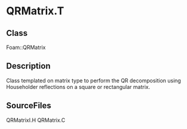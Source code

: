 # QRMatrix.T 
## Class
Foam::QRMatrix

## Description
Class templated on matrix type to perform the QR decomposition using
Householder reflections on a square or rectangular matrix.

## SourceFiles
QRMatrixI.H
QRMatrix.C


